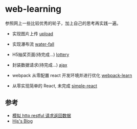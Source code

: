 # web-learning

参照网上一些比较优秀的轮子，加上自己的思考再实践一遍。

- 实现图片上传 [upload](https://github.com/xblcity/web-learning/tree/master/upload)
- 实现瀑布流 [water-fall](https://github.com/xblcity/web-learning/tree/master/water-fall)
- H5抽奖页面(待完成...) [lottery](https://github.com/xblcity/web-learning/tree/master/lottery)
- 封装数据请求(待完成...) [ajax](https://github.com/xblcity/web-learning/tree/master/price)

- webpack 从零配置 react 开发环境并进行优化 [webpack-learn](https://github.com/xblcity/web-learning/tree/master/webpack-learn)

- 从零实现简单的 React, 未完成 [simple-react](https://github.com/xblcity/web-learning/tree/master/simple-react)

## 参考

- [模拟 http restful 请求返回数据](https://www.mocky.io/v2/5cc8019d300000980a055e76)
- [Hjs's Blog](https://hansen-hjs.github.io/blog/#/home)